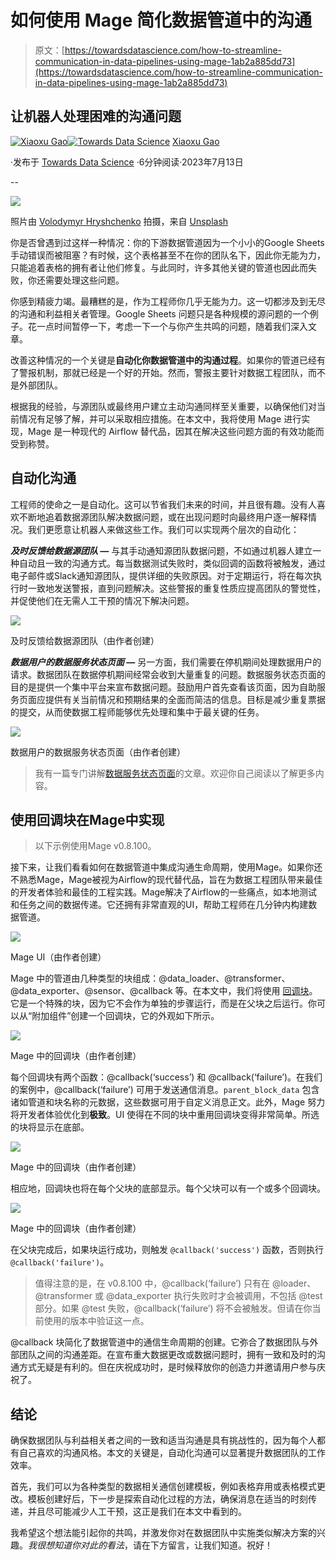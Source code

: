 # 如何使用 Mage 简化数据管道中的沟通

> 原文：[https://towardsdatascience.com/how-to-streamline-communication-in-data-pipelines-using-mage-1ab2a885dd73](https://towardsdatascience.com/how-to-streamline-communication-in-data-pipelines-using-mage-1ab2a885dd73)

## 让机器人处理困难的沟通问题

[](https://medium.com/@xiaoxugao?source=post_page-----1ab2a885dd73--------------------------------)[![Xiaoxu Gao](../Images/8712a7e5f3bad0d2abd7e04792fad66f.png)](https://medium.com/@xiaoxugao?source=post_page-----1ab2a885dd73--------------------------------)[](https://towardsdatascience.com/?source=post_page-----1ab2a885dd73--------------------------------)[![Towards Data Science](../Images/a6ff2676ffcc0c7aad8aaf1d79379785.png)](https://towardsdatascience.com/?source=post_page-----1ab2a885dd73--------------------------------) [Xiaoxu Gao](https://medium.com/@xiaoxugao?source=post_page-----1ab2a885dd73--------------------------------)

·发布于 [Towards Data Science](https://towardsdatascience.com/?source=post_page-----1ab2a885dd73--------------------------------) ·6分钟阅读·2023年7月13日

--

![](../Images/34e20992bb781ce6ecdc54e0203739a7.png)

照片由 [Volodymyr Hryshchenko](https://unsplash.com/@lunarts) 拍摄，来自 [Unsplash](https://unsplash.com/)

你是否曾遇到过这样一种情况：你的下游数据管道因为一个小小的Google Sheets手动错误而被阻塞？有时候，这个表格甚至不在你的团队名下，因此你无能为力，只能追着表格的拥有者让他们修复。与此同时，许多其他关键的管道也因此而失败，你还需要处理这些问题。

你感到精疲力竭。最糟糕的是，作为工程师你几乎无能为力。这一切都涉及到无尽的沟通和利益相关者管理。Google Sheets 问题只是各种规模的源问题的一个例子。花一点时间暂停一下，考虑一下一个与你产生共鸣的问题，随着我们深入文章。

改善这种情况的一个关键是**自动化你数据管道中的沟通过程**。如果你的管道已经有了警报机制，那就已经是一个好的开始。然而，警报主要针对数据工程团队，而不是外部团队。

根据我的经验，与源团队或最终用户建立主动沟通同样至关重要，以确保他们对当前情况有足够了解，并可以采取相应措施。在本文中，我将使用 Mage 进行实现，Mage 是一种现代的 Airflow 替代品，因其在解决这些问题方面的有效功能而受到称赞。

## 自动化沟通

工程师的使命之一是自动化。这可以节省我们未来的时间，并且很有趣。没有人喜欢不断地追着数据源团队解决数据问题，或在出现问题时向最终用户逐一解释情况。我们更愿意让机器人来做这些工作。我们可以实现两个层次的自动化：

***及时反馈给数据源团队 —*** 与其手动通知源团队数据问题，不如通过机器人建立一种自动且一致的沟通方式。每当数据测试失败时，类似回调的函数将被触发，通过电子邮件或Slack通知源团队，提供详细的失败原因。对于定期运行，将在每次执行时一致地发送警报，直到问题解决。这些警报的重复性质应提高团队的警觉性，并促使他们在无需人工干预的情况下解决问题。

![](../Images/fc2564729c681c42e8cc48defb7703c6.png)

及时反馈给数据源团队（由作者创建）

***数据用户的数据服务状态页面 —*** 另一方面，我们需要在停机期间处理数据用户的请求。数据团队在数据停机期间经常会收到大量重复的问题。数据服务状态页面的目的是提供一个集中平台来宣布数据问题。鼓励用户首先查看该页面，因为自助服务页面应提供有关当前情况和预期结果的全面而简洁的信息。目标是减少重复票据的提交，从而使数据工程师能够优先处理和集中于最关键的任务。

![](../Images/0560dda5b170504a25c44b35595be0dd.png)

数据用户的数据服务状态页面（由作者创建）

> 我有一篇专门讲解[数据服务状态页面](https://medium.com/towards-data-science/status-page-for-data-products-we-all-need-one-5a493092059a)的文章。欢迎你自己阅读以了解更多内容。

## 使用回调块在Mage中实现

> 以下示例使用Mage v0.8.100。

接下来，让我们看看如何在数据管道中集成沟通生命周期，使用Mage。如果你还不熟悉Mage，Mage被视为Airflow的现代替代品，旨在为数据工程团队带来最佳的开发者体验和最佳的工程实践。Mage解决了Airflow的一些痛点，如本地测试和任务之间的数据传递。它还拥有非常直观的UI，帮助工程师在几分钟内构建数据管道。

![](../Images/6bdb3384c88d2876b791a658287937ac.png)

Mage UI（由作者创建）

Mage 中的管道由几种类型的块组成：@data_loader、@transformer、@data_exporter、@sensor、@callback 等。在本文中，我们将使用 [回调块](https://docs.mage.ai/development/blocks/callbacks/overview)。它是一个特殊的块，因为它不会作为单独的步骤运行，而是在父块之后运行。你可以从“附加组件”创建一个回调块，它的外观如下所示。

![](../Images/0c12f5849e210eae6a2e2ee343be9434.png)

Mage 中的回调块（由作者创建）

每个回调块有两个函数：@callback(‘success’) 和 @callback(‘failure’)。在我们的案例中，@callback(‘failure’) 可用于发送通信消息。`parent_block_data` 包含诸如管道和块名称的元数据，这些数据可用于自定义消息正文。此外，Mage 努力将开发者体验优化到**极致**。UI 使得在不同的块中重用回调块变得非常简单。所选的块将显示在底部。

![](../Images/1e3edd537cff42db9193bc88368cc5a2.png)

Mage 中的回调块（由作者创建）

相应地，回调块也将在每个父块的底部显示。每个父块可以有一个或多个回调块。

![](../Images/6f482e7c7191be3a7df46dca186d5a75.png)

Mage 中的回调块（由作者创建）

在父块完成后，如果块运行成功，则触发 `@callback('success')` 函数，否则执行 `@callback('failure')`。

> 值得注意的是，在 v0.8.100 中，@callback(‘failure’) 只有在 @loader、@transformer 或 @data_exporter 执行失败时才会被调用，不包括 @test 部分。如果 @test 失败，@callback(‘failure’) 将不会被触发。但请在你当前使用的版本中验证这一点。

@callback 块简化了数据管道中的通信生命周期的创建。它弥合了数据团队与外部团队之间的沟通差距。在宣布重大数据更改或数据问题时，拥有一致和及时的沟通方式无疑是有利的。但在庆祝成功时，是时候释放你的创造力并邀请用户参与庆祝了。

## 结论

确保数据团队与利益相关者之间的一致和适当沟通是具有挑战性的，因为每个人都有自己喜欢的沟通风格。本文的关键是，自动化沟通可以显著提升数据团队的工作效率。

首先，我们可以为各种类型的数据相关通信创建模板，例如表格弃用或表格模式更改。模板创建好后，下一步是探索自动化过程的方法，确保消息在适当的时刻传递，并且尽可能减少人工干预，这正是我们在本文中看到的。

我希望这个想法能引起你的共鸣，并激发你对在数据团队中实施类似解决方案的兴趣。*我很想知道你对此的看法*，请在下方留言，让我们知道。祝好！
